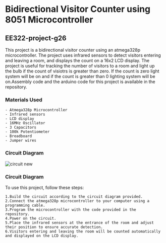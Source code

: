 

# Bidirectional Visitor Counter using 8051 Microcontroller

## EE322-project-g26

This project is a bidirectional visitor counter using an atmega328p microcontroller. The project uses infrared sensors to detect visitors entering and leaving a room, and displays the count on a 16x2 LCD display. The project is useful for tracking the number of visitors to a room and light up the bulb if the count of visiotrs is greater than zero. If the count is zero light system will be on and if the count is greater than 0 lighting system will be on.Assembly code and the arduino code for this project is available in the repository.

### Materials Used

    - Atmega328p Microcontroller
    - Infrared sensors
    - LCD display
    - 16MHz Oscillator
    - 3 Capacitors
    - 100k Potentiometer
    - Breadboard
    - Jumper wires

### Circuit Diagram

![circuit new](https://user-images.githubusercontent.com/73551539/221580856-8ee700ef-3839-462c-bb86-cc71ca8eb7ec.png)


### Circuit Diagram


To use this project, follow these steps:

    1.Build the circuit according to the circuit diagram provided.
    2.Connect the atmega328p microcontroller to your computer using a programming cable.
    3.Program the microcontroller with the code provided in the repository.
    4.Power on the circuit.
    5.Place the infrared sensors at the entrance of the room and adjust their position to ensure accurate detection.
    6.Visitors entering and leaving the room will be counted automatically and displayed on the LCD display.


